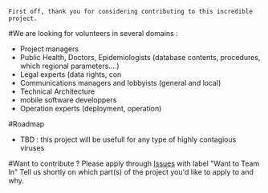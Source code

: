     First off, thank you for considering contributing to this incredible project. 

#We are looking for volunteers in several domains :
- Project managers
- Public Health, Doctors, Epidemiologists (database contents, procedures, which regional parameters....)
- Legal experts (data rights, con
- Communications managers and lobbyists (general and local)
- Technical Architecture
- mobile software developpers
- Operation experts (deployment, operation)
    
#Roadmap
- TBD : this project will be usefull for any type of highly contagious viruses
    
#Want to contribute ?
Please apply through [Issues](https://github.com/coronafree/coronafree/issues) with label "Want to Team In"
Tell us shortly on which part(s) of the project you'd like to apply to and why.

